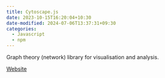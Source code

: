 ```yaml
---
title: Cytoscape.js
date: 2023-10-15T16:20:04+10:30
date-modified: 2024-07-06T13:37:31+09:30
categories:
  - Javascript
  - npm
---
```


Graph theory (network) library for visualisation and analysis.

[Website](https://js.cytoscape.org/)
